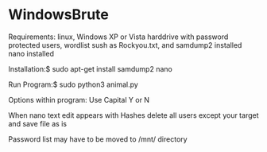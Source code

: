 
# WindowsBrute
Requirements:
linux,
Windows XP or Vista harddrive with password protected users,
wordlist sush as Rockyou.txt, and
samdump2 installed
nano installed

Installation:$ sudo apt-get install samdump2 nano

Run Program:$ sudo python3 animal.py

Options within program: Use Capital Y or N

When nano text edit appears with Hashes delete all users except your target and save file as is

Password list may have to be moved to /mnt/ directory 
